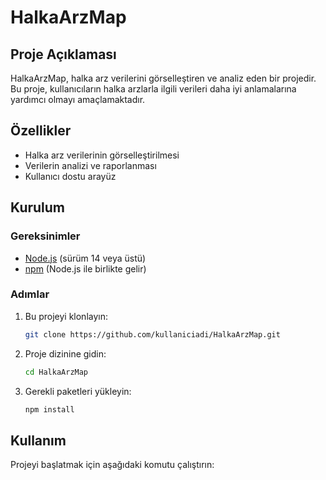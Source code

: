 # HalkaArzMap

## Proje Açıklaması
HalkaArzMap, halka arz verilerini görselleştiren ve analiz eden bir projedir. Bu proje, kullanıcıların halka arzlarla ilgili verileri daha iyi anlamalarına yardımcı olmayı amaçlamaktadır.

## Özellikler
- Halka arz verilerinin görselleştirilmesi
- Verilerin analizi ve raporlanması
- Kullanıcı dostu arayüz

## Kurulum

### Gereksinimler
- [Node.js](https://nodejs.org/) (sürüm 14 veya üstü)
- [npm](https://www.npmjs.com/) (Node.js ile birlikte gelir)

### Adımlar
1. Bu projeyi klonlayın:
   ```bash
   git clone https://github.com/kullaniciadi/HalkaArzMap.git
   ```
2. Proje dizinine gidin:
   ```bash
   cd HalkaArzMap
   ```
3. Gerekli paketleri yükleyin:
   ```bash
   npm install
   ```

## Kullanım
Projeyi başlatmak için aşağıdaki komutu çalıştırın:
